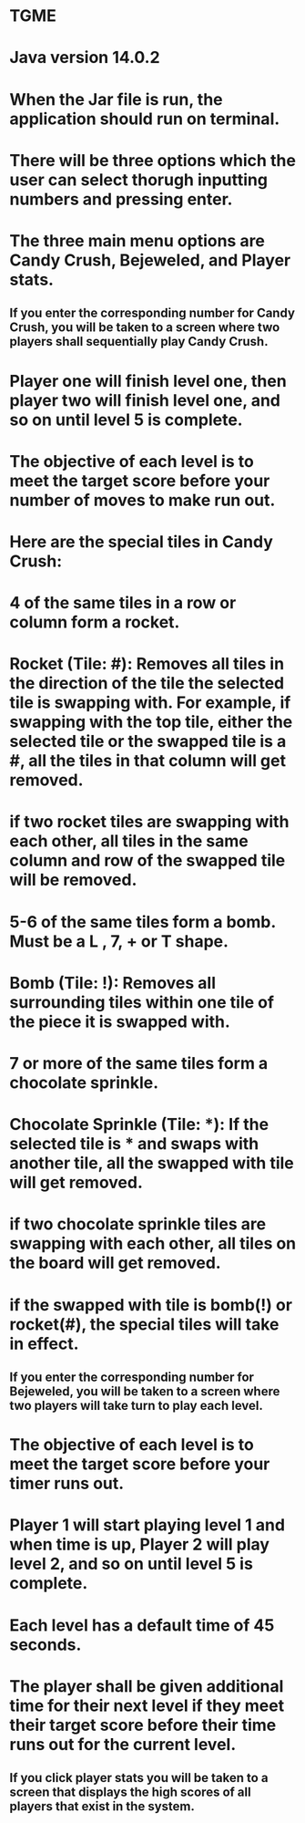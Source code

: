 # TGME
# Java version 14.0.2

# When the Jar file is run, the application should run on terminal.
# There will be three options which the user can select thorugh inputting numbers and pressing enter.
# The three main menu options are Candy Crush, Bejeweled, and Player stats.

## If you enter the corresponding number for Candy Crush, you will be taken to a screen where two players shall sequentially play Candy Crush.
# Player one will finish level one, then player two will finish level one, and so on until level 5 is complete.
# The objective of each level is to meet the target score before your number of moves to make run out.
# Here are the special tiles in Candy Crush:
# 4 of the same tiles in a row or column form a rocket.
# Rocket (Tile: #): Removes all tiles in the direction of the tile the selected tile is swapping with. For example, if swapping with the top tile, either the selected tile or the swapped tile is a #, all the tiles in that column will get removed.
# if two rocket tiles are swapping with each other, all tiles in the same column and row of the swapped tile will be removed.

# 5-6 of the same tiles form a bomb. Must be a L , 7, + or T shape.
# Bomb (Tile: !): Removes all surrounding tiles within one tile of the piece it is swapped with.

# 7 or more of the same tiles form a chocolate sprinkle.
# Chocolate Sprinkle (Tile: *): If the selected tile is * and swaps with another tile, all the swapped with tile will get removed.
# if two chocolate sprinkle tiles are swapping with each other, all tiles on the board will get removed.
# if the swapped with tile is bomb(!) or rocket(#), the special tiles will take in effect.

## If you enter the corresponding number for Bejeweled, you will be taken to a screen where two players will take turn to play each level. 
# The objective of each level is to meet the target score before your timer runs out.
# Player 1 will start playing level 1 and when time is up, Player 2 will play level 2, and so on until level 5 is complete.
# Each level has a default time of 45 seconds.
# The player shall be given additional time for their next level if they meet their target score before their time runs out for the current level.


## If you click player stats you will be taken to a screen that displays the high scores of all players that exist in the system.
